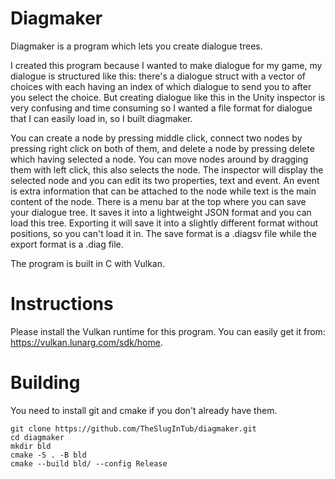 # Diagmaker

Diagmaker is a program which lets you create dialogue trees.

I created this program because I wanted to make dialogue for my game, my dialogue is structured like this: there's a dialogue struct with a vector of choices with each having an index of which dialogue to send you to after you select the choice. But creating dialogue like this in the Unity inspector is very confusing and time consuming so I wanted a file format for dialogue that I can easily load in, so I built diagmaker.

You can create a node by pressing middle click, connect two nodes by pressing right click on both of them, and delete a node by pressing delete which having selected a node. You can move nodes around by dragging them with left click, this also selects the node. The inspector will display the selected node and you can edit its two properties, text and event. An event is extra information that can be attached to the node while text is the main content of the node. There is a menu bar at the top where you can save your dialogue tree. It saves it into a lightweight JSON format and you can load this tree. Exporting it will save it into a slightly different format without positions, so you can't load it in. The save format is a .diagsv file while the export format is a .diag file.

The program is built in C with Vulkan.

# Instructions

Please install the Vulkan runtime for this program. You can easily get it from: https://vulkan.lunarg.com/sdk/home.

# Building

You need to install git and cmake if you don't already have them.

```
git clone https://github.com/TheSlugInTub/diagmaker.git
cd diagmaker
mkdir bld
cmake -S . -B bld
cmake --build bld/ --config Release
```
